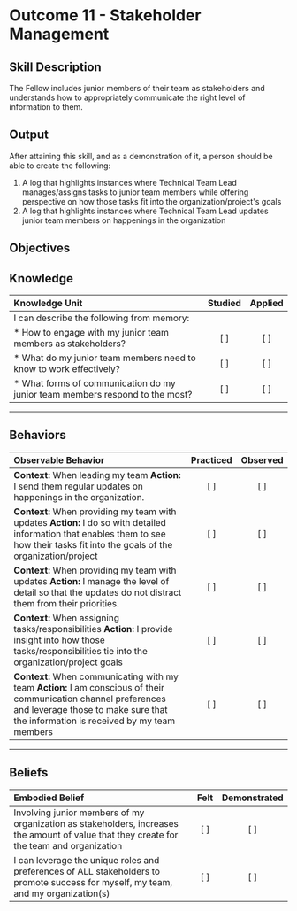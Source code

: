 # Outcome 11 - Stakeholder Management

**Skill Description**
----------
The Fellow includes junior members of their team as stakeholders and understands how to appropriately communicate the right level of information to them.

**Output**
----------
After attaining this skill, and as a demonstration of it, a person should be able to create the following:

1. A log that highlights instances where Technical Team Lead manages/assigns tasks to junior team members while offering perspective on how those tasks fit into the organization/project's goals
2. A log that highlights instances where Technical Team Lead updates junior team members on happenings in the organization


**Objectives**
----------
## **Knowledge**


| Knowledge Unit   |      Studied      | Applied |
|:-------------|:------------------:|:--------:|
| I can describe the following from memory: | | |
| * How to engage with my junior team members as stakeholders?    | [ ] | [ ]  |
| * What do my junior team members need to know to work effectively?    | [ ] | [ ]  |
| * What forms of communication do my junior team members respond to the most?   | [ ] | [ ]  |


----------


## **Behaviors**

| Observable Behavior   |      Practiced      | Observed |
|:-------------|:------------------:|:--------:|
| **Context:** When leading my team **Action:** I send them regular updates on happenings in the organization.  | [ ] | [ ]  |
| **Context:** When providing my team with updates **Action:** I do so with detailed information that enables them to see how their tasks fit into the goals of the organization/project | [ ] | [ ]  |
| **Context:** When providing my team with updates **Action:** I manage the level of detail so that the updates do not distract them from their priorities.  | [ ] | [ ]  |
| **Context:** When assigning tasks/responsibilities **Action:** I provide insight into how those tasks/responsibilities tie into the organization/project goals  | [ ] | [ ]  |
| **Context:** When communicating with my team **Action:** I am conscious of their communication channel preferences and leverage those to make sure that the information is received by my team members |   [ ]   |   [ ]  |

----------


## **Beliefs**


| Embodied Belief   |      Felt      | Demonstrated |
|:-------------|:------------------:|:--------:|
| Involving junior members of my organization as stakeholders, increases the amount of value that they create for the team and organization | [ ] | [ ]  |
| I can leverage the unique roles and preferences of ALL stakeholders to promote success for myself, my team, and my organization(s) | [ ] | [ ]  |
